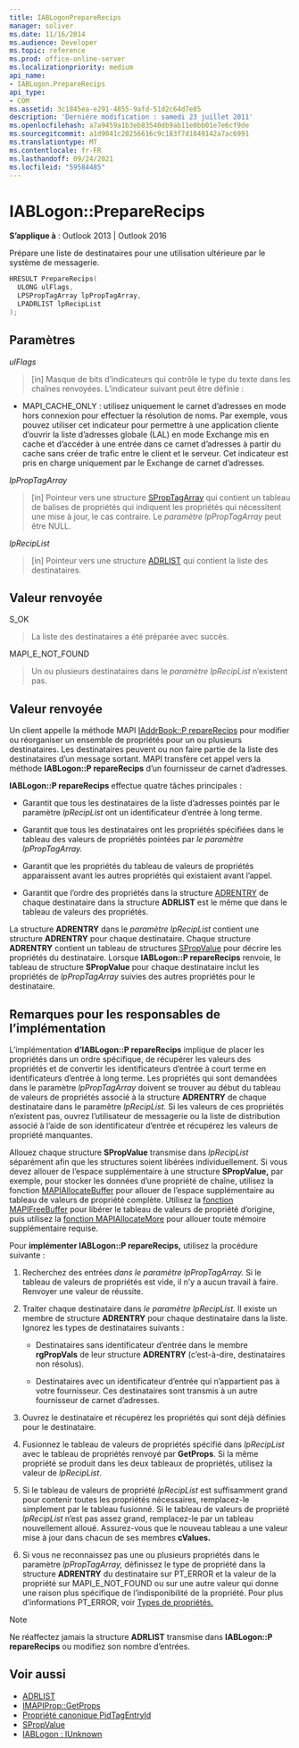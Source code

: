 ```yaml
---
title: IABLogonPrepareRecips
manager: soliver
ms.date: 11/16/2014
ms.audience: Developer
ms.topic: reference
ms.prod: office-online-server
ms.localizationpriority: medium
api_name:
- IABLogon.PrepareRecips
api_type:
- COM
ms.assetid: 3c1845ea-e291-4855-9afd-51d2c64d7e85
description: 'Derniére modification : samedi 23 juillet 2011'
ms.openlocfilehash: a7a9459a1b3eb83540db9ab11e0bb01e7e6cf9de
ms.sourcegitcommit: a1d9041c20256616c9c183f7d1049142a7ac6991
ms.translationtype: MT
ms.contentlocale: fr-FR
ms.lasthandoff: 09/24/2021
ms.locfileid: "59584485"
---
```

# <a name="iablogonpreparerecips"></a>IABLogon::PrepareRecips

**S’applique à** : Outlook 2013 | Outlook 2016 
  
Prépare une liste de destinataires pour une utilisation ultérieure par le système de messagerie.
  
```cpp
HRESULT PrepareRecips(
  ULONG ulFlags,
  LPSPropTagArray lpPropTagArray,
  LPADRLIST lpRecipList
);
```

## <a name="parameters"></a>Paramètres

_ulFlags_
  
> [in] Masque de bits d’indicateurs qui contrôle le type du texte dans les chaînes renvoyées. L’indicateur suivant peut être définie :
    
  - MAPI_CACHE_ONLY : utilisez uniquement le carnet d’adresses en mode hors connexion pour effectuer la résolution de noms. Par exemple, vous pouvez utiliser cet indicateur pour permettre à une application cliente d’ouvrir la liste d’adresses globale (LAL) en mode Exchange mis en cache et d’accéder à une entrée dans ce carnet d’adresses à partir du cache sans créer de trafic entre le client et le serveur. Cet indicateur est pris en charge uniquement par le Exchange de carnet d’adresses.
    
_lpPropTagArray_
  
> [in] Pointeur vers une structure [SPropTagArray](sproptagarray.md) qui contient un tableau de balises de propriétés qui indiquent les propriétés qui nécessitent une mise à jour, le cas contraire. Le  _paramètre lpPropTagArray_ peut être NULL. 
    
_lpRecipList_
  
> [in] Pointeur vers une structure [ADRLIST](adrlist.md) qui contient la liste des destinataires. 
    
## <a name="return-value"></a>Valeur renvoyée

S_OK 
  
> La liste des destinataires a été préparée avec succès.
    
MAPI_E_NOT_FOUND 
  
> Un ou plusieurs destinataires dans le  _paramètre lpRecipList_ n’existent pas. 
    
## <a name="return-value"></a>Valeur renvoyée

Un client appelle la méthode MAPI [IAddrBook::P repareRecips](iaddrbook-preparerecips.md) pour modifier ou réorganiser un ensemble de propriétés pour un ou plusieurs destinataires. Les destinataires peuvent ou non faire partie de la liste des destinataires d’un message sortant. MAPI transfère cet appel vers la méthode **IABLogon::P repareRecips** d’un fournisseur de carnet d’adresses. 
  
**IABLogon::P repareRecips** effectue quatre tâches principales : 
  
- Garantit que tous les destinataires de la liste d’adresses pointés par le paramètre  _lpRecipList_ ont un identificateur d’entrée à long terme. 
    
- Garantit que tous les destinataires ont les propriétés spécifiées dans le tableau des valeurs de propriétés pointées par _le paramètre lpPropTagArray._ 
    
- Garantit que les propriétés du tableau de valeurs de propriétés apparaissent avant les autres propriétés qui existaient avant l’appel.
    
- Garantit que l’ordre des propriétés dans la structure [ADRENTRY](adrentry.md) de chaque destinataire dans la structure **ADRLIST** est le même que dans le tableau de valeurs des propriétés. 
    
La structure **ADRENTRY** dans le  _paramètre lpRecipList_ contient une structure **ADRENTRY** pour chaque destinataire. Chaque structure **ADRENTRY** contient un tableau de structures [SPropValue](spropvalue.md) pour décrire les propriétés du destinataire. Lorsque **IABLogon::P repareRecips** renvoie, le tableau de structure **SPropValue** pour chaque destinataire inclut les propriétés de  _lpPropTagArray_ suivies des autres propriétés pour le destinataire. 
  
## <a name="notes-to-implementers"></a>Remarques pour les responsables de l’implémentation

L’implémentation **d’IABLogon::P repareRecips** implique de placer les propriétés dans un ordre spécifique, de récupérer les valeurs des propriétés et de convertir les identificateurs d’entrée à court terme en identificateurs d’entrée à long terme. Les propriétés qui sont demandées dans le paramètre _lpPropTagArray_ doivent se trouver au début du tableau de valeurs de propriétés associé à la structure **ADRENTRY** de chaque destinataire dans le paramètre _lpRecipList._ Si les valeurs de ces propriétés n’existent pas, ouvrez l’utilisateur de messagerie ou la liste de distribution associé à l’aide de son identificateur d’entrée et récupérez les valeurs de propriété manquantes. 
  
Allouez chaque structure **SPropValue** transmise dans  _lpRecipList_ séparément afin que les structures soient libérées individuellement. Si vous devez allouer de l’espace supplémentaire à une structure **SPropValue,** par exemple, pour stocker les données d’une propriété de chaîne, utilisez la fonction [MAPIAllocateBuffer](mapiallocatebuffer.md) pour allouer de l’espace supplémentaire au tableau de valeurs de propriété complète. Utilisez la [fonction MAPIFreeBuffer](mapifreebuffer.md) pour libérer le tableau de valeurs de propriété d’origine, puis utilisez la [fonction MAPIAllocateMore](mapiallocatemore.md) pour allouer toute mémoire supplémentaire requise. 
  
Pour **implémenter IABLogon::P repareRecips,** utilisez la procédure suivante :
  
1. Recherchez des entrées _dans le paramètre lpPropTagArray._ Si le tableau de valeurs de propriétés est vide, il n’y a aucun travail à faire. Renvoyer une valeur de réussite. 
    
2. Traiter chaque destinataire dans _le paramètre lpRecipList._ Il existe un membre de structure **ADRENTRY** pour chaque destinataire dans la liste. Ignorez les types de destinataires suivants : 
    
   - Destinataires sans identificateur d’entrée dans le membre **rgPropVals** de leur structure **ADRENTRY** (c’est-à-dire, destinataires non résolus). 
    
   - Destinataires avec un identificateur d’entrée qui n’appartient pas à votre fournisseur. Ces destinataires sont transmis à un autre fournisseur de carnet d’adresses.
    
3. Ouvrez le destinataire et récupérez les propriétés qui sont déjà définies pour le destinataire.
    
4. Fusionnez le tableau de valeurs de propriétés spécifié dans  _lpRecipList_ avec le tableau de propriétés renvoyé par **GetProps**. Si la même propriété se produit dans les deux tableaux de propriétés, utilisez la valeur de  _lpRecipList_.
    
5. Si le tableau de valeurs de propriété  _lpRecipList_ est suffisamment grand pour contenir toutes les propriétés nécessaires, remplacez-le simplement par le tableau fusionné. Si le tableau de valeurs de propriété  _lpRecipList_ n’est pas assez grand, remplacez-le par un tableau nouvellement alloué. Assurez-vous que le nouveau tableau a une valeur mise à jour dans chacun de ses membres **cValues.** 
    
6. Si vous ne reconnaissez pas une ou plusieurs propriétés dans le paramètre  _lpPropTagArray,_ définissez le type de propriété dans la structure **ADRENTRY** du destinataire sur PT_ERROR et la valeur de la propriété sur MAPI_E_NOT_FOUND ou sur une autre valeur qui donne une raison plus spécifique de l’indisponibilité de la propriété. Pour plus d’informations PT_ERROR, voir [Types de propriétés.](property-types.md)
    
> [!NOTE]
> Ne réaffectez jamais la structure **ADRLIST** transmise dans **IABLogon::P repareRecips** ou modifiez son nombre d’entrées. 
  
## <a name="see-also"></a>Voir aussi

- [ADRLIST](adrlist.md)
- [IMAPIProp::GetProps](imapiprop-getprops.md)
- [Propriété canonique PidTagEntryId](pidtagentryid-canonical-property.md)
- [SPropValue](spropvalue.md)
- [IABLogon : IUnknown](iablogoniunknown.md)

